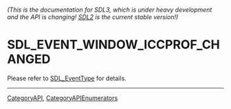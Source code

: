 ###### (This is the documentation for SDL3, which is under heavy development and the API is changing! [SDL2](https://wiki.libsdl.org/SDL2/) is the current stable version!)
# SDL_EVENT_WINDOW_ICCPROF_CHANGED

Please refer to [SDL_EventType](SDL_EventType) for details.

----
[CategoryAPI](CategoryAPI), [CategoryAPIEnumerators](CategoryAPIEnumerators)

